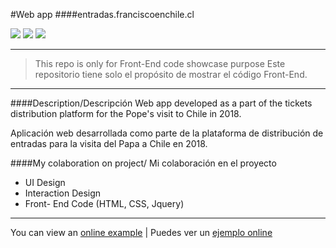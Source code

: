#Web app
####entradas.franciscoenchile.cl

![](https://img.shields.io/github/languages/count/andresger/entradas.franciscoenchile.cl.svg) ![](https://img.shields.io/github/languages/top/andresger/entradas.franciscoenchile.cl.svg) ![](https://img.shields.io/badge/status-offline-red.svg)

------------
>This repo is only for Front-End code showcase purpose
>Este repositorio tiene solo el propósito de mostrar el código Front-End.

------------
####Description/Descripción
Web app developed as a part of the tickets distribution platform for the Pope's visit to Chile in 2018.

Aplicación web desarrollada como parte de la plataforma de distribución de entradas para la visita del Papa a Chile en 2018.

####My colaboration on project/ Mi colaboración en el proyecto
- UI Design
- Interaction Design
- Front- End Code (HTML, CSS, Jquery)
------------
You can view an [online example](https://portfolio.gerardoquiroga.com/papa) | Puedes ver un [ejemplo online](https://portfolio.gerardoquiroga.com/papa)
